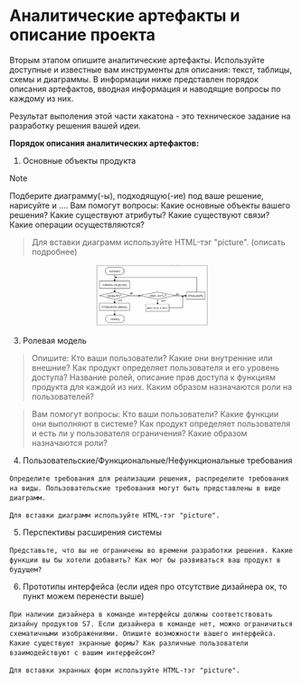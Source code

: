 # Аналитические артефакты и описание проекта
Вторым этапом опишите аналитические артефакты. Используйте доступные и известные вам инструменты для описания: текст, таблицы, схемы и диаграммы. В информации ниже представлен порядок описания артефактов, вводная информация  и наводящие вопросы по каждому из них. 

Результат выполения этой части хакатона - это техническое задание на разработку решения вашей идеи.

**Порядок описания аналитических артефактов:**
1) Основные объекты продукта

> [!NOTE]
> Подберите диаграмму(-ы), подходящую(-ие) под ваше решение, нарисуйте и ....
Вам помогут вопросы: Какие основные объекты вашего решения? Какие существуют атрибуты? Какие существуют связи? Какие операции осуществляются?

> Для вставки диаграмм используйте HTML-тэг "picture". (описать подробнее)
<p align="center">
 <img width="200px" src="img.png" alt="qr"/>
</p>

3) Ролевая модель

>Опишите: Кто ваши пользователи? Какие они внутренние или внешние? Как продукт определяет пользователя и его уровень доступа? Название ролей, описание прав доступа к функциям продукта для каждой из них. Каким образом назначаются роли на пользователей?

>Вам помогут вопросы:
>Кто ваши пользователи?
>Какие функции они выполняют в системе?
>Как продукт определяет пользователя и есть ли у пользователя ограничения?
>Какие образом назначаются роли?

4) Пользовательские/Функциональные/Нефункциональные требования

`Определите требования для реализации решения, распределите требования на виды. Пользовательские требования могут быть представлены в виде диаграмм.`

`Для вставки диаграмм используйте HTML-тэг "picture".`
   
5) Перспективы расширения системы

`Представьте, что вы не ограничены во времени разработки решения. Какие функции вы бы хотели добавить? Как мог бы развиваться ваш продукт в будущем?`

6) Прототипы интерфейса (если идея про отсутствие дизайнера ок, то пункт можем перенести выше)

`При наличии дизайнера в команде интерфейсы должны соответствовать дизайну продуктов S7. Если дизайнера в команде нет, можно ограничиться схематичными изображениями.
Опишите возможности вашего интерфейса. Какие существуют экранные формы? Как различные пользователи взаимодействуют с вашим интерфейсом?`

`Для вставки экранных форм используйте HTML-тэг "picture".`
